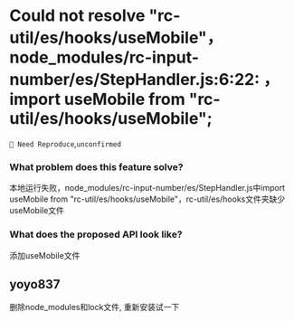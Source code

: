 # Could not resolve "rc-util/es/hooks/useMobile"，node_modules/rc-input-number/es/StepHandler.js:6:22: ，import useMobile from "rc-util/es/hooks/useMobile";

`🤔 Need Reproduce`,`unconfirmed`

### What problem does this feature solve?

本地运行失败，node_modules/rc-input-number/es/StepHandler.js中import useMobile from "rc-util/es/hooks/useMobile"，rc-util/es/hooks文件夹缺少useMobile文件

### What does the proposed API look like?

添加useMobile文件

<!-- generated by ant-design-issue-helper. DO NOT REMOVE -->

## yoyo837

删除node_modules和lock文件, 重新安装试一下

